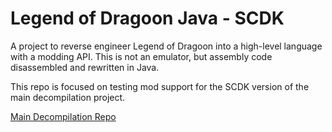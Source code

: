 # Legend of Dragoon Java - SCDK

A project to reverse engineer Legend of Dragoon into a high-level language with a modding API. This is not an emulator, but assembly code disassembled and rewritten in Java.

This repo is focused on testing mod support for the SCDK version of the main decompilation project.

[Main Decompilation Repo](https://github.com/Legend-of-Dragoon-Modding/Legend-of-Dragoon-Java)
